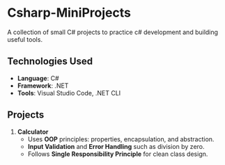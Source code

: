 # Csharp-MiniProjects

A collection of small C# projects to practice c# development and building useful tools.

## Technologies Used

- **Language**: C#
- **Framework**: .NET
- **Tools**: Visual Studio Code, .NET CLI

## Projects

1. **Calculator**
   - Uses **OOP** principles: properties, encapsulation, and abstraction.
   - **Input Validation** and **Error Handling** such as division by zero. 
   - Follows **Single Responsibility Principle** for clean class design.

